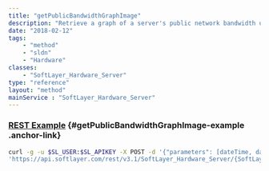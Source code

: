 ```yaml
---
title: "getPublicBandwidthGraphImage"
description: "Retrieve a graph of a server's public network bandwidth usage over the specified time frame. If no time frame is specified then getPublicBandwidthGraphImage retrieves the last 24 hours of public bandwidth usage. getPublicBandwidthGraphImage returns a PNG image measuring 827 pixels by 293 pixels.  THIS METHOD GENERATES GRAPHS BASED ON THE NEW DATA WAREHOUSE REPOSITORY. "
date: "2018-02-12"
tags:
    - "method"
    - "sldn"
    - "Hardware"
classes:
    - "SoftLayer_Hardware_Server"
type: "reference"
layout: "method"
mainService : "SoftLayer_Hardware_Server"
---
```


### [REST Example](#getPublicBandwidthGraphImage-example) <a href="/article/rest/"><i class="fas fa-question"></i></a> {#getPublicBandwidthGraphImage-example .anchor-link} 
```bash
curl -g -u $SL_USER:$SL_APIKEY -X POST -d '{"parameters": [dateTime, dateTime]}' \
'https://api.softlayer.com/rest/v3.1/SoftLayer_Hardware_Server/{SoftLayer_Hardware_ServerID}/getPublicBandwidthGraphImage'
```
